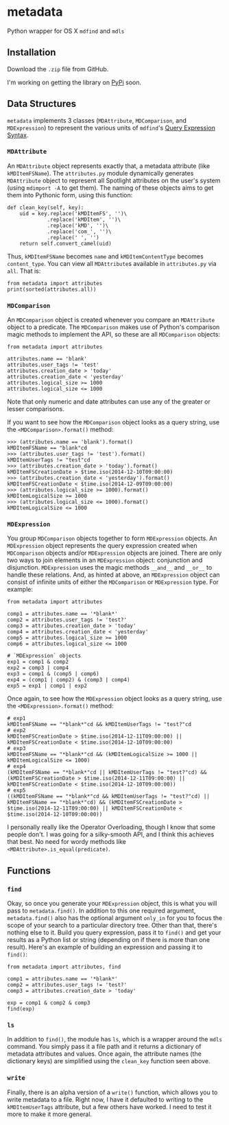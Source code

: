 metadata
========

Python wrapper for OS X `mdfind` and `mdls`

## Installation

Download the `.zip` file from GitHub.

I'm working on getting the library on [PyPi](https://pypi.python.org/pypi) soon.

## Data Structures

`metadata` implements 3 classes (`MDAttribute`, `MDComparison`, and `MDExpression`) to represent the various units of `mdfind`'s [Query Expression Syntax](https://developer.apple.com/library/mac/documentation/Carbon/Conceptual/SpotlightQuery/Concepts/QueryFormat.html). 

### `MDAttribute`
An `MDAttribute` object represents exactly that, a metadata attribute (like `kMDItemFSName`). The `attributes.py` module dynamically generates `MDAttribute` object to represent all Spotlight attributes on the user's system (using `mdimport -A` to get them). The naming of these objects aims to get them into Pythonic form, using this function:
```
def clean_key(self, key):
    uid = key.replace('kMDItemFS', '')\
             .replace('kMDItem', '')\
             .replace('kMD', '')\
             .replace('com_', '')\
             .replace(' ', '')
    return self.convert_camel(uid)
```

Thus, `kMDItemFSName` becomes `name` and `kMDItemContentType` becomes `content_type`. You can view all `MDAttribute`s available in `attributes.py` via `all`. That is:
```
from metadata import attributes
print(sorted(attributes.all))
```

### `MDComparison`
An `MDComparison` object is created whenever you compare an `MDAttribute` object to a predicate. The `MDComparison` makes use of Python's comparison magic methods to implement the API, so these are all `MDComparison` objects:
```
from metadata import attributes

attributes.name == 'blank'
attributes.user_tags != 'test'
attributes.creation_date > 'today'
attributes.creation_date < 'yesterday'
attributes.logical_size >= 1000
attributes.logical_size <= 1000
```
Note that only numeric and date attributes can use any of the greater or lesser comparisons.

If you want to see how the `MDComparison` object looks as a query string, use the `<MDComparison>.format()` method:
```
>>> (attributes.name == 'blank').format()
kMDItemFSName == "blank"cd
>>> (attributes.user_tags != 'test').format()
kMDItemUserTags != "test"cd
>>> (attributes.creation_date > 'today').format()
kMDItemFSCreationDate > $time.iso(2014-12-10T09:00:00)
>>> (attributes.creation_date < 'yesterday').format()
kMDItemFSCreationDate < $time.iso(2014-12-09T09:00:00)
>>> (attributes.logical_size >= 1000).format()
kMDItemLogicalSize >= 1000
>>> (attributes.logical_size <= 1000).format()
kMDItemLogicalSize <= 1000
``` 

### `MDExpression`
You group `MDComparison` objects together to form `MDExpression` objects. An `MDExpression` object represents the query expression created when `MDComparison` objects and/or `MDExpression` objects are joined. There are only two ways to join elements in an `MDExpression` object: conjunction and disjunction. `MDExpression` uses the magic methods `__and__` and `__or__` to handle these relations. And, as hinted at above, an `MDExpression` object can consist of infinite units of either the `MDComparison` or `MDExpression` type. For example:
```
from metadata import attributes

comp1 = attributes.name == '*blank*'
comp2 = attributes.user_tags != 'test?'
comp3 = attributes.creation_date > 'today'
comp4 = attributes.creation_date < 'yesterday'
comp5 = attributes.logical_size >= 1000
comp6 = attributes.logical_size <= 1000

# `MDExpression` objects
exp1 = comp1 & comp2
exp2 = comp3 | comp4
exp3 = comp1 & (comp5 | comp6)
exp4 = (comp1 | comp2) & (comp3 | comp4)
exp5 = exp1 | comp1 | exp2
```

Once again, to see how the `MDExpression` object looks as a query string, use the `<MDExpression>.format()` method:
```
# exp1
kMDItemFSName == "*blank*"cd && kMDItemUserTags != "test?"cd
# exp2
kMDItemFSCreationDate > $time.iso(2014-12-11T09:00:00) || kMDItemFSCreationDate < $time.iso(2014-12-10T09:00:00)
# exp3
kMDItemFSName == "*blank*"cd && (kMDItemLogicalSize >= 1000 || kMDItemLogicalSize <= 1000)
# exp4
(kMDItemFSName == "*blank*"cd || kMDItemUserTags != "test?"cd) && (kMDItemFSCreationDate > $time.iso(2014-12-11T09:00:00) || kMDItemFSCreationDate < $time.iso(2014-12-10T09:00:00))
# exp5
((kMDItemFSName == "*blank*"cd && kMDItemUserTags != "test?"cd) || kMDItemFSName == "*blank*"cd) && (kMDItemFSCreationDate > $time.iso(2014-12-11T09:00:00) || kMDItemFSCreationDate < $time.iso(2014-12-10T09:00:00))
```

I personally really like the Operator Overloading, though I know that some people don't. I was going for a silky-smooth API, and I think this achieves that best. No need for wordy methods like `<MDAttribute>.is_equal(predicate)`. 

## Functions
### `find`
Okay, so once you generate your `MDExpression` object, this is what you will pass to `metadata.find()`. In addition to this one required argument, `metadata.find()` also has the optional argument `only_in` for you to focus the scope of your search to a particular directory tree. Other than that, there's nothing else to it. Build you query expression, pass it to `find()` and get your results as a Python list or string (depending on if there is more than one result). Here's an example of building an expression and passing it to `find()`:
```
from metadata import attributes, find

comp1 = attributes.name == '*blank*'
comp2 = attributes.user_tags != 'test?'
comp3 = attributes.creation_date > 'today'

exp = comp1 & comp2 & comp3
find(exp)
``` 

### `ls`
In addition to `find()`, the module has `ls`, which is a wrapper around the `mdls` command. You simply pass it a file path and it returns a dictionary of metadata attributes and values. Once again, the attribute names (the dictionary keys) are simplified using the `clean_key` function seen above. 

### `write`
Finally, there is an alpha version of a `write()` function, which allows you to write metadata to a file. Right now, I have it defaulted to writing to the `kMDItemUserTags` attribute, but a few others have worked. I need to test it more to make it more general. 
